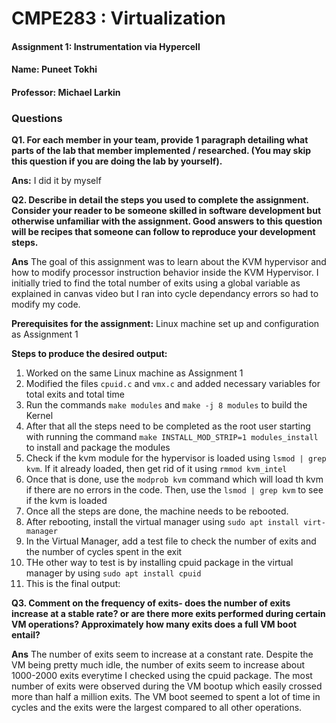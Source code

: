 # CMPE283 : Virtualization

#### Assignment 1: Instrumentation via Hypercell
#### Name:  Puneet Tokhi
#### Professor: Michael Larkin


### Questions

**Q1. For each member in your team, provide 1 paragraph detailing what parts of the lab that member
implemented / researched. (You may skip this question if you are doing the lab by yourself).**

**Ans:** I did it by myself

**Q2. Describe in detail the steps you used to complete the assignment. Consider your reader to be someone skilled in software development but otherwise unfamiliar with the assignment. Good answers to this question will be recipes that someone can follow to reproduce your development steps.**
    
 **Ans** The goal of this assignment was to learn about the KVM hypervisor and how to modify processor instruction behavior inside the KVM Hypervisor. I initially tried to find the total number of exits using a global variable as explained in canvas video but I ran into cycle dependancy errors so had to modify my code.  
 
**Prerequisites for the assignment:**
Linux machine set up and configuration as Assignment 1

**Steps to produce the desired output:**
1. Worked on the same Linux machine as Assignment 1
2. Modified the files `cpuid.c` and `vmx.c` and added necessary variables for total exits and total time
3. Run the commands `make modules` and `make -j 8 modules` to build the Kernel
4. After that all the steps need to be completed as the root user starting with running the command `make INSTALL_MOD_STRIP=1 modules_install` to install and package the modules
5. Check if the kvm module for the hypervisor is loaded using `lsmod | grep kvm`. If it already loaded, then get rid of it using `rmmod kvm_intel`
6. Once that is done, use the `modprob kvm` command which will load th kvm if there are no errors in the code. Then, use the `lsmod | grep kvm` to see if the kvm is loaded
7. Once all the steps are done, the machine needs to be rebooted.
8. After rebooting, install the virtual manager using `sudo apt install virt-manager`
9. In the Virtual Manager, add a test file to check the number of exits and the number of cycles spent in the exit
10. THe other way to test is by installing cpuid package in the virtual manager by using `sudo apt install cpuid`
11. This is the final output:

**Q3. Comment on the frequency of exits- does the number of exits increase at a stable rate? or are there more exits performed during certain VM operations? Approximately how many exits does a full VM boot entail?**

**Ans** The number of exits seem to increase at a constant rate. Despite the VM being pretty much idle, the number of exits seem to increase about 1000-2000 exits everytime I checked using the cpuid package. The most number of exits were observed during the VM bootup which easily crossed more than half a million exits. The VM boot seemed to spent a lot of time in cycles and the exits were the largest compared to all other operations. 
